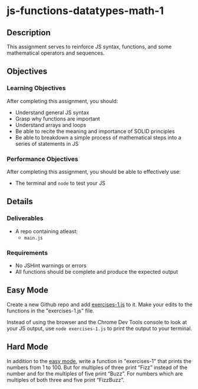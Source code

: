 # js-functions-datatypes-math-1

## Description

This assignment serves to reinforce JS syntax, functions, and some mathematical operators and sequences.

## Objectives

### Learning Objectives

After completing this assignment, you should:

* Understand general JS syntax
* Grasp why functions are important
* Understand arrays and loops
* Be able to recite the meaning and importance of SOLID principles
* Be able to breakdown a simple process of mathematical steps into a series of statements in JS

### Performance Objectives

After completing this assignment, you should be able to effectively use:

* The terminal and `node` to test your JS

## Details

### Deliverables

* A repo containing atleast:
  * `main.js`

### Requirements

* No JSHint warnings or errors
* All functions should be complete and produce the expected output

## Easy Mode

Create a new Github repo and add [exercises-1.js](./exercises-1.js) to it. Make your edits to the functions in the "exercises-1.js" file.

Instead of using the browser and the Chrome Dev Tools console to look at your JS output, use `node exercises-1.js` to print the output to your terminal.

## Hard Mode

In addition to the [easy mode](#easy-mode), write a function in "exercises-1" that prints the numbers from 1 to 100. But for multiples of three print “Fizz” instead of the number and for the multiples of five print “Buzz”. For numbers which are multiples of both three and five print “FizzBuzz”.

